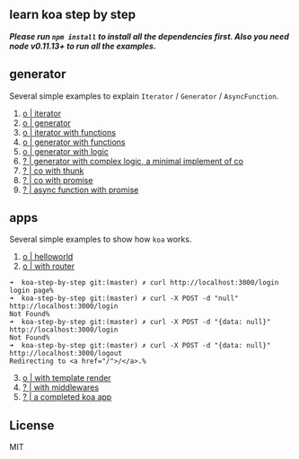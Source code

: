 learn koa step by step
----------

___Please run `npm install` to install all the dependencies first. Also you need node v0.11.13+ to run all the examples.___

## generator

Several simple examples to explain `Iterator` / `Generator` / `AsyncFunction`.

1. [ o | iterator](generator/1_iterator.js)
2. [ o | generator](generator/2_generator.js)
3. [ o | iterator with functions](generator/3_iterator_fn.js)
4. [ o | generator with functions](generator/4_generator_fn.js)
5. [ o | generator with logic](generator/5_generator_logic.js)
6. [ ? | generator with complex logic, a minimal implement of co](generator/6_generator_complex.js)
7. [ ? | co with thunk](generator/7_co_thunk.js)
8. [ ? | co with promise](generator/8_co_promise.js)
9. [ ? | async function with promise](generator/9_async_function.js)

## apps

Several simple examples to show how `koa` works.

1. [ o | helloworld](apps/1_helloworld.js)
2. [ o | with router](apps/2_router.js)
```shell
➜  koa-step-by-step git:(master) ✗ curl http://localhost:3000/login 
login page%                                                                                                                                                                             ➜  koa-step-by-step git:(master) ✗ curl -X POST -d "null" http://localhost:3000/login
Not Found%                                                                                                                                                                              ➜  koa-step-by-step git:(master) ✗ curl -X POST -d "{data: null}" http://localhost:3000/login
Not Found%                                                                                                                                                                              ➜  koa-step-by-step git:(master) ✗ curl -X POST -d "{data: null}" http://localhost:3000/logout
Redirecting to <a href="/">/</a>.%  
```
3. [ o | with template render](apps/3_view.js)
4. [ ? | with middlewares](apps/4_middlewares.js)
5. [ ? | a completed koa app](apps/5_authentication.js)

## License

MIT
